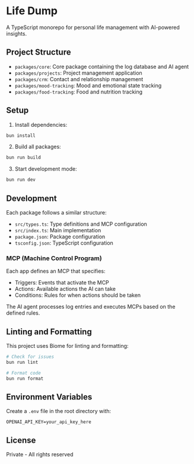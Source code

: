 # Life Dump

A TypeScript monorepo for personal life management with AI-powered insights.

## Project Structure

- `packages/core`: Core package containing the log database and AI agent
- `packages/projects`: Project management application
- `packages/crm`: Contact and relationship management
- `packages/mood-tracking`: Mood and emotional state tracking
- `packages/food-tracking`: Food and nutrition tracking

## Setup

1. Install dependencies:

```bash
bun install
```

2. Build all packages:

```bash
bun run build
```

3. Start development mode:

```bash
bun run dev
```

## Development

Each package follows a similar structure:

- `src/types.ts`: Type definitions and MCP configuration
- `src/index.ts`: Main implementation
- `package.json`: Package configuration
- `tsconfig.json`: TypeScript configuration

### MCP (Machine Control Program)

Each app defines an MCP that specifies:

- Triggers: Events that activate the MCP
- Actions: Available actions the AI can take
- Conditions: Rules for when actions should be taken

The AI agent processes log entries and executes MCPs based on the defined rules.

## Linting and Formatting

This project uses Biome for linting and formatting:

```bash
# Check for issues
bun run lint

# Format code
bun run format
```

## Environment Variables

Create a `.env` file in the root directory with:

```
OPENAI_API_KEY=your_api_key_here
```

## License

Private - All rights reserved
